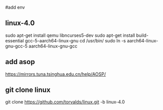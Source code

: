 #add env 
## linux-4.0
sudo apt-get install qemu libncurses5-dev
sudo apt-get install build-essential gcc-5-aarch64-linux-gnu
cd /usr/bin/
sudo ln -s aarch64-linux-gnu-gcc-5 aarch64-linux-gnu-gcc

## add asop
https://mirrors.tuna.tsinghua.edu.cn/help/AOSP/

## git clone linux 

git clone https://github.com/torvalds/linux.git -b linux-4.0
